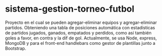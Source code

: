 # sistema-gestion-torneo-futbol

Proyecto en el cual se pueden agregar-eliminar equipos y agregar-eliminar partidos. Obteniendo una tabla de posiciones automática con estadísticas de partidos jugados, ganados, empatados y perdidos, como así también goles a favor, en contra y la dif de gol. Actualmente, se usa Node, express, MongoDB y para el front-end handlebars como gestor de plantillas junto a Bootstrap.
